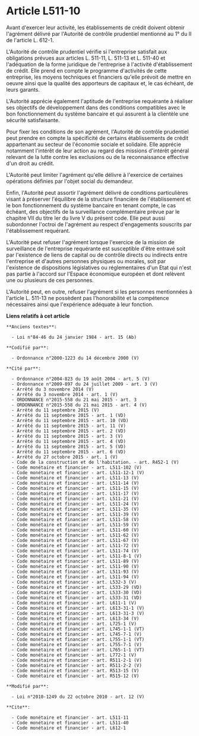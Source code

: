 # Article L511-10

Avant d'exercer leur activité, les établissements de crédit doivent obtenir l'agrément délivré par l'Autorité de contrôle
prudentiel mentionné au 1° du II  de l'article L. 612-1. 

L'Autorité de contrôle prudentiel vérifie si l'entreprise satisfait aux obligations prévues aux articles L. 511-11, L. 511-13
et L. 511-40 et l'adéquation de la forme juridique de l'entreprise à l'activité d'établissement de crédit. Elle prend en
compte le programme d'activités de cette entreprise, les moyens techniques et financiers qu'elle prévoit de mettre en oeuvre
ainsi que la qualité des apporteurs de capitaux et, le cas échéant, de leurs garants.

L'Autorité apprécie également l'aptitude de l'entreprise requérante à réaliser ses objectifs de développement dans des
conditions compatibles avec le bon fonctionnement du système bancaire et qui assurent à la clientèle une sécurité
satisfaisante.

Pour fixer les conditions de son agrément, l'Autorité de contrôle prudentiel peut prendre en compte la spécificité de
certains établissements de crédit appartenant au secteur de l'économie sociale et solidaire. Elle apprécie notamment
l'intérêt de leur action au regard des missions d'intérêt général relevant de la lutte contre les exclusions ou de la
reconnaissance effective d'un droit au crédit.

L'Autorité peut limiter l'agrément qu'elle délivre à l'exercice de certaines opérations définies par l'objet social du
demandeur.

Enfin, l'Autorité peut assortir l'agrément délivré de conditions particulières visant à préserver l'équilibre de la structure
financière de l'établissement et le bon fonctionnement du système bancaire en tenant compte, le cas échéant, des objectifs de
la surveillance complémentaire prévue par le chapitre VII du titre Ier du livre V du présent code. Elle peut aussi
subordonner l'octroi de l'agrément au respect d'engagements souscrits par l'établissement requérant.

L'Autorité peut refuser l'agrément lorsque l'exercice de la mission de surveillance de l'entreprise requérante est
susceptible d'être entravé soit par l'existence de liens de capital ou de contrôle directs ou indirects entre l'entreprise et
d'autres personnes physiques ou morales, soit par l'existence de dispositions législatives ou réglementaires d'un Etat qui
n'est pas partie à l'accord sur l'Espace économique européen et dont relèvent une ou plusieurs de ces personnes.

L'Autorité peut, en outre, refuser l'agrément si les personnes mentionnées à l'article L. 511-13 ne possèdent pas
l'honorabilité et la compétence nécessaires ainsi que l'expérience adéquate à leur fonction.

**Liens relatifs à cet article**

	**Anciens textes**:

	  - Loi n°84-46 du 24 janvier 1984 - art. 15 (Ab)

	**Codifié par**:

	  - Ordonnance n°2000-1223 du 14 décembre 2000 (V)

	**Cité par**:

	  - Ordonnance n°2004-823 du 19 août 2004 - art. 5 (V)
	  - Ordonnance n°2009-897 du 24 juillet 2009 - art. 3 (V)
	  - Arrêté du 3 novembre 2014 (V)
	  - Arrêté du 3 novembre 2014 - art. 1 (V)
	  - ORDONNANCE n°2015-558 du 21 mai 2015 - art. 3
	  - ORDONNANCE n°2015-558 du 21 mai 2015 - art. 4 (V)
	  - Arrêté du 11 septembre 2015 (V)
	  - Arrêté du 11 septembre 2015 - art. 1 (VD)
	  - Arrêté du 11 septembre 2015 - art. 10 (VD)
	  - Arrêté du 11 septembre 2015 - art. 11 (V)
	  - Arrêté du 11 septembre 2015 - art. 2 (VD)
	  - Arrêté du 11 septembre 2015 - art. 3 (V)
	  - Arrêté du 11 septembre 2015 - art. 4 (VD)
	  - Arrêté du 11 septembre 2015 - art. 5 (VD)
	  - Arrêté du 11 septembre 2015 - art. 6 (VD)
	  - Arrêté du 27 octobre 2015 - art. 1 (V)
	  - Code de la construction et de l'habitation. - art. R452-1 (V)
	  - Code monétaire et financier - art. L511-102 (V)
	  - Code monétaire et financier - art. L511-12-1 (V)
	  - Code monétaire et financier - art. L511-13 (V)
	  - Code monétaire et financier - art. L511-14 (V)
	  - Code monétaire et financier - art. L511-15 (V)
	  - Code monétaire et financier - art. L511-17 (V)
	  - Code monétaire et financier - art. L511-21 (V)
	  - Code monétaire et financier - art. L511-24 (V)
	  - Code monétaire et financier - art. L511-35 (V)
	  - Code monétaire et financier - art. L511-39 (V)
	  - Code monétaire et financier - art. L511-58 (V)
	  - Code monétaire et financier - art. L511-59 (V)
	  - Code monétaire et financier - art. L511-60 (V)
	  - Code monétaire et financier - art. L511-62 (V)
	  - Code monétaire et financier - art. L511-67 (V)
	  - Code monétaire et financier - art. L511-72 (V)
	  - Code monétaire et financier - art. L511-74 (V)
	  - Code monétaire et financier - art. L511-8-1 (V)
	  - Code monétaire et financier - art. L511-89 (V)
	  - Code monétaire et financier - art. L511-90 (V)
	  - Code monétaire et financier - art. L511-93 (V)
	  - Code monétaire et financier - art. L511-94 (V)
	  - Code monétaire et financier - art. L532-3 (V)
	  - Code monétaire et financier - art. L533-29 (VD)
	  - Code monétaire et financier - art. L533-30 (VD)
	  - Code monétaire et financier - art. L533-31 (VD)
	  - Code monétaire et financier - art. L611-1 (V)
	  - Code monétaire et financier - art. L613-31-1 (V)
	  - Code monétaire et financier - art. L613-31-3 (V)
	  - Code monétaire et financier - art. L613-34 (V)
	  - Code monétaire et financier - art. L725-1 (V)
	  - Code monétaire et financier - art. L745-1-1 (VT)
	  - Code monétaire et financier - art. L745-7-1 (V)
	  - Code monétaire et financier - art. L755-1-1 (VT)
	  - Code monétaire et financier - art. L755-7-1 (V)
	  - Code monétaire et financier - art. L765-1-1 (VT)
	  - Code monétaire et financier - art. L772-1 (V)
	  - Code monétaire et financier - art. R511-2-1 (V)
	  - Code monétaire et financier - art. R511-2-2 (V)
	  - Code monétaire et financier - art. R513-15 (V)
	  - Code monétaire et financier - art. R515-12 (V)

	**Modifié par**:

	  - Loi n°2010-1249 du 22 octobre 2010 - art. 12 (V)

	**Cite**:

	  - Code monétaire et financier - art. L511-11
	  - Code monétaire et financier - art. L511-40
	  - Code monétaire et financier - art. L612-1
